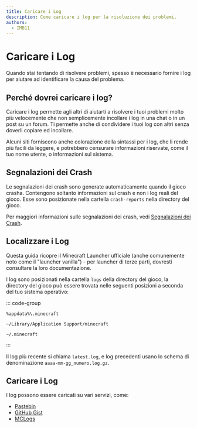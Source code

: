 ```yaml
---
title: Caricare i Log
description: Come caricare i log per la risoluzione dei problemi.
authors:
  - IMB11
---
```


# Caricare i Log

Quando stai tentando di risolvere problemi, spesso è necessario fornire i log per aiutare ad identificare la causa del problema.

## Perché dovrei caricare i log?

Caricare i log permette agli altri di aiutarti a risolvere i tuoi problemi molto più velocemente che non semplicemente incollare i log in una chat o in un post su un forum. Ti permette anche di condividere i tuoi log con altri senza doverli copiare ed incollare.

Alcuni siti forniscono anche colorazione della sintassi per i log, che li rende più facili da leggere, e potrebbero censurare informazioni riservate, come il tuo nome utente, o informazioni sul sistema.

## Segnalazioni dei Crash

Le segnalazioni dei crash sono generate automaticamente quando il gioco crasha. Contengono soltanto informazioni sul crash e non i log reali del gioco. Esse sono posizionate nella cartella `crash-reports` nella directory del gioco.

Per maggiori informazioni sulle segnalazioni dei crash, vedi [Segnalazioni dei Crash](./crash-reports.md).

## Localizzare i Log

Questa guida ricopre il Minecraft Launcher ufficiale (anche comunemente noto come il "launcher vanilla") - per launcher di terze parti, dovresti consultare la loro documentazione.

I log sono posizionati nella cartella `logs` della directory del gioco, la directory del gioco può essere trovata nelle seguenti posizioni a seconda del tuo sistema operativo:

::: code-group

```:no-line-numbers [Windows]
%appdata%\.minecraft
```

```:no-line-numbers [macOS]
~/Library/Application Support/minecraft
```

```:no-line-numbers [Linux]
~/.minecraft
```

:::

Il log più recente si chiama `latest.log`, e log precedenti usano lo schema di denominazione `aaaa-mm-gg_numero.log.gz`.

## Caricare i Log

I log possono essere caricati su vari servizi, come:

- [Pastebin](https://pastebin.com/)
- [GitHub Gist](https://gist.github.com/)
- [MCLogs](https://mclo.gs/)
